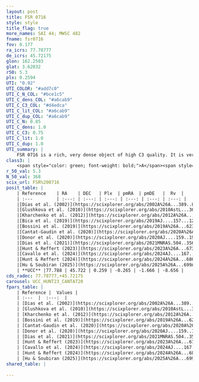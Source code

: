 ```yaml
---
layout: post
title: FSR 0716
style: style
title_flag: true
more_names: SAI 44; MWSC 482
fname: fsr0716
fov: 0.177
ra_icrs: 77.78777
de_icrs: 45.72175
glon: 162.2503
glat: 3.62032
r50: 5.3
plx: 0.2594
UTI: "0.92"
UTI_COLOR: "#add7c0"
UTI_C_N_COL: "#bce1c5"
UTI_C_dens_COL: "#a6cab9"
UTI_C_C3_COL: "#d4edca"
UTI_C_lit_COL: "#a6cab9"
UTI_C_dup_COL: "#a6cab9"
UTI_C_N: 0.85
UTI_C_dens: 1.0
UTI_C_C3: 0.75
UTI_C_lit: 1.0
UTI_C_dup: 1.0
UTI_summary: |
    FSR 0716 is a rich, very dense object of high C3 quality. It is very well-studied in the literature.
class3: |
    <span style="color: green; font-weight: bold;">A</span><span style="color: #FFC300; font-weight: bold;">B</span>
r_50_val: 5.3
N_50_val: 368
scix_url: FSR%200716
posit_table: |
    | Reference    | RA    | DEC   | Plx  | pmRA  | pmDE   |  Rv  |
    | :---         | :---: | :---: | :---: | :---: | :---: | :---: |
    |[Dias et al. (2002)](https://scixplorer.org/abs/2002A%26A...389..871D) | 77.792 | 45.713 | -- | 3.21 | -1.74 | -- |
    |[Glushkova et al. (2010)](https://scixplorer.org/abs/2010AstL...36...75G) | 77.781 | 45.719 | -- | -- | -- | -- |
    |[Kharchenko et al. (2012)](https://scixplorer.org/abs/2012A%26A...543A.156K) | 77.787 | 45.715 | -- | -2.06 | -1.6 | -- |
    |[Bica et al. (2019)](https://scixplorer.org/abs/2019AJ....157...12B) | 77.785 | 45.721 | -- | -- | -- | -- |
    |[Bossini et al. (2019)](https://scixplorer.org/abs/2019A%26A...623A.108B) | 77.786 | 45.718 | -- | -- | -- | -- |
    |[Cantat-Gaudin et al. (2020)](https://scixplorer.org/abs/2020A%26A...640A...1C) | 77.786 | 45.718 | 0.252 | -0.265 | -1.628 | -- |
    |[Donor et al. (2020)](https://scixplorer.org/abs/2020AJ....159..199D) | 77.787 | 45.715 | -- | -0.33 | -1.77 | 20.8 |
    |[Dias et al. (2021)](https://scixplorer.org/abs/2021MNRAS.504..356D) | 77.782 | 45.712 | 0.249 | -0.286 | -1.636 | -- |
    |[Hunt & Reffert (2023)](https://scixplorer.org/abs/2023A%26A...673A.114H) | 77.793 | 45.723 | 0.252 | -0.323 | -1.701 | 10.976 |
    |[Cavallo et al. (2024)](https://scixplorer.org/abs/2024AJ....167...12C) | 77.781 | 45.72 | 0.251 | -- | -- | -- |
    |[Hunt & Reffert (2024)](https://scixplorer.org/abs/2024A%26A...686A..42H) | 77.793 | 45.723 | 0.252 | -0.323 | -1.701 | 10.976 |
    |[Hu & Soubiran (2025)](https://scixplorer.org/abs/2025A%26A...699A.246H) | 77.781 | 45.72 | -- | -- | -- | -- |
    | **UCC** |77.788 | 45.722 | 0.259 | -0.265 | -1.666 | -8.656 | 
cds_radec: 77.78777,+45.72175
carousel: UCC_HUNT23_CANTAT20
fpars_table: |
    | Reference |  Values |
    | :---  |  :---:  |
    | [Dias et al. (2002)](https://scixplorer.org/abs/2002A%26A...389..871D) | `E(B-V)=0.416, Dist=4500.0, Age=8.805` |
    | [Glushkova et al. (2010)](https://scixplorer.org/abs/2010AstL...36...75G) | `E(B-V)=0.24, Dm=12.64, Age=8.95` |
    | [Kharchenko et al. (2012)](https://scixplorer.org/abs/2012A%26A...543A.156K) | `e_bv=0.416, distance=4500, log_age=8.805` |
    | [Bossini et al. (2019)](https://scixplorer.org/abs/2019A%26A...623A.108B) | `AV=1.065, Dist=13.143, logA=8.868, Fe/H=0.0` |
    | [Cantat-Gaudin et al. (2020)](https://scixplorer.org/abs/2020A%26A...640A...1C) | `AVNN=0.86, DMNN=12.77, AgeNN=8.94` |
    | [Donor et al. (2020)](https://scixplorer.org/abs/2020AJ....159..199D) | `Fe/H=-0.4` |
    | [Dias et al. (2021)](https://scixplorer.org/abs/2021MNRAS.504..356D) | `Av=1.305, Dist=3508, logage=9.009, [Fe/H]=-0.319` |
    | [Hunt & Reffert (2023)](https://scixplorer.org/abs/2023A%26A...673A.114H) | `AV50=0.719, diffAV50=0.922, MOD50=12.781, logAge50=8.953` |
    | [Cavallo et al. (2024)](https://scixplorer.org/abs/2024AJ....167...12C) | `AV50=1.05, dMod50=12.23, logAge50=9.18, [Fe/H]50=-0.36` |
    | [Hunt & Reffert (2024)](https://scixplorer.org/abs/2024A%26A...686A..42H) | `MassJ=840.214` |
    | [Hu & Soubiran (2025)](https://scixplorer.org/abs/2025A%26A...699A.246H) | `MA22=-0.27, MA23f=-0.44, MA23g=-0.34, MZ23=-0.57, MK24=-0.4, MF24=-0.36` |
shared_table: |
    
---
```

